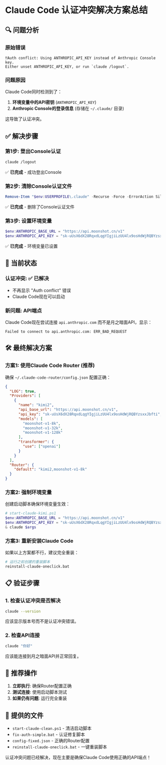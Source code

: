 # Claude Code 认证冲突解决方案总结

## 🔍 问题分析

### 原始错误
```
‼Auth conflict: Using ANTHROPIC_API_KEY instead of Anthropic Console key. 
Either unset ANTHROPIC_API_KEY, or run `claude /logout`.
```

### 问题原因
Claude Code同时检测到了：
1. **环境变量中的API密钥** (`ANTHROPIC_API_KEY`)
2. **Anthropic Console的登录信息** (存储在 `~/.claude/` 目录)

这导致了认证冲突。

## ✅ 解决步骤

### 第1步: 登出Console认证
```bash
claude /logout
```
✅ **已完成** - 成功登出Console

### 第2步: 清除Console认证文件
```powershell
Remove-Item "$env:USERPROFILE\.claude" -Recurse -Force -ErrorAction SilentlyContinue
```
✅ **已完成** - 删除了Console认证文件

### 第3步: 设置环境变量
```powershell
$env:ANTHROPIC_BASE_URL = "https://api.moonshot.cn/v1"
$env:ANTHROPIC_API_KEY = "sk-uUsX6dX28RqxdLqgYIgjiLzUU4lx9osHdWjRQBYzsxxJbfti"
```
✅ **已完成** - 环境变量已设置

## 🔄 当前状态

### 认证冲突: ✅ 已解决
- 不再显示 "Auth conflict" 错误
- Claude Code现在可以启动

### 新问题: API端点
Claude Code现在尝试连接 `api.anthropic.com` 而不是月之暗面API，显示：
```
Failed to connect to api.anthropic.com: ERR_BAD_REQUEST
```

## 🛠️ 最终解决方案

### 方案1: 使用Claude Code Router (推荐)
确保 `~/.claude-code-router/config.json` 配置正确：

```json
{
  "LOG": true,
  "Providers": [
    {
      "name": "kimi2",
      "api_base_url": "https://api.moonshot.cn/v1",
      "api_key": "sk-uUsX6dX28RqxdLqgYIgjiLzUU4lx9osHdWjRQBYzsxxJbfti",
      "models": [
        "moonshot-v1-8k",
        "moonshot-v1-32k",
        "moonshot-v1-128k"
      ],
      "transformer": {
        "use": ["openai"]
      }
    }
  ],
  "Router": {
    "default": "kimi2,moonshot-v1-8k"
  }
}
```

### 方案2: 强制环境变量
创建启动脚本确保环境变量生效：

```powershell
# start-claude-kimi.ps1
$env:ANTHROPIC_BASE_URL = "https://api.moonshot.cn/v1"
$env:ANTHROPIC_API_KEY = "sk-uUsX6dX28RqxdLqgYIgjiLzUU4lx9osHdWjRQBYzsxxJbfti"
& claude $args
```

### 方案3: 重新安装Claude Code
如果以上方案都不行，建议完全重装：
```bash
# 运行之前创建的重装脚本
reinstall-claude-oneclick.bat
```

## 📋 验证步骤

### 1. 检查认证冲突是否解决
```bash
claude --version
```
应该显示版本号而不是认证冲突错误。

### 2. 检查API连接
```bash
claude "你好"
```
应该能连接到月之暗面API并正常回复。

## 🎯 推荐操作

1. **立即执行**: 确保Router配置正确
2. **测试连接**: 使用启动脚本测试
3. **如果仍有问题**: 运行完全重装

## 📁 提供的文件

- `start-claude-clean.ps1` - 清洁启动脚本
- `fix-auth-simple.bat` - 认证修复脚本  
- `config-fixed.json` - 正确的Router配置
- `reinstall-claude-oneclick.bat` - 一键重装脚本

认证冲突问题已经解决，现在主要是确保Claude Code使用正确的API端点！
